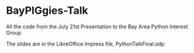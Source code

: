 # BayPIGgies-Talk
All the code from the July 21st Presentation to the Bay Area Python Interest Group

The slides are in the LibreOffice Impress file, PythonTalkFinal.odp
